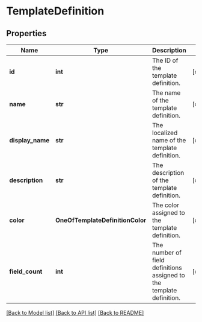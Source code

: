 # TemplateDefinition

## Properties
Name | Type | Description | Notes
------------ | ------------- | ------------- | -------------
**id** | **int** | The ID of the template definition. | [optional] 
**name** | **str** | The name of the template definition. | [optional] 
**display_name** | **str** | The localized name of the template definition. | [optional] 
**description** | **str** | The description of the template definition. | [optional] 
**color** | **OneOfTemplateDefinitionColor** | The color assigned to the template definition. | [optional] 
**field_count** | **int** | The number of field definitions assigned to the template definition. | [optional] 

[[Back to Model list]](../README.md#documentation-for-models) [[Back to API list]](../README.md#documentation-for-api-endpoints) [[Back to README]](../README.md)

